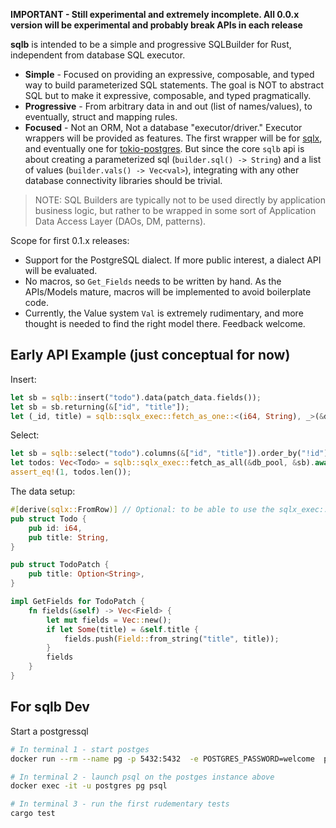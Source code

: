 
**IMPORTANT - Still experimental and extremely incomplete. All 0.0.x version will be experimental and probably break APIs in each release**

**sqlb** is intended to be a simple and progressive SQLBuilder for Rust, independent from database SQL executor.

- **Simple** - Focused on providing an expressive, composable, and typed way to build parameterized SQL statements. The goal is NOT to abstract SQL but to make it expressive, composable, and typed pragmatically.
- **Progressive** - From arbitrary data in and out (list of names/values), to eventually, struct and mapping rules. 
- **Focused** - Not an ORM, Not a database "executor/driver." Executor wrappers will be provided as features. The first wrapper will be for [sqlx](https://github.com/launchbadge/sqlx), and eventually one for [tokio-postgres](https://docs.rs/tokio-postgres/0.7.2/tokio_postgres/). But since the core `sqlb` api is about creating a parameterized sql (`builder.sql() -> String`) and a list of values (`builder.vals() -> Vec<val>`), integrating with any other database connectivity libraries should be trivial. 

> NOTE: SQL Builders are typically not to be used directly by application business logic, but rather to be wrapped in some sort of Application Data Access Layer (DAOs, DM, patterns). 

Scope for first 0.1.x releases: 

- Support for the PostgreSQL dialect. If more public interest, a dialect API will be evaluated. 
- No macros, so `Get_Fields` needs to be written by hand. As the APIs/Models mature, macros will be implemented to avoid boilerplate code.
- Currently, the Value system `Val` is extremely rudimentary, and more thought is needed to find the right model there. Feedback welcome.


## Early API Example (just conceptual for now)

Insert: 

```rust
let sb = sqlb::insert("todo").data(patch_data.fields());
let sb = sb.returning(&["id", "title"]);
let (_id, title) = sqlb::sqlx_exec::fetch_as_one::<(i64, String), _>(&db_pool, &sb).await?;
```        

Select: 

```rust
let sb = sqlb::select("todo").columns(&["id", "title"]).order_by("!id");
let todos: Vec<Todo> = sqlb::sqlx_exec::fetch_as_all(&db_pool, &sb).await?;
assert_eq!(1, todos.len());
```

The data setup: 

```rust
#[derive(sqlx::FromRow)] // Optional: to be able to use the sqlx_exec::fetch_as...
pub struct Todo {
    pub id: i64,
    pub title: String,
}

pub struct TodoPatch {
    pub title: Option<String>,
}

impl GetFields for TodoPatch {
    fn fields(&self) -> Vec<Field> {
        let mut fields = Vec::new();
        if let Some(title) = &self.title {
            fields.push(Field::from_string("title", title));
        }
        fields
    }
}
```


## For sqlb Dev

Start a postgressql

```sh
# In terminal 1 - start postges
docker run --rm --name pg -p 5432:5432  -e POSTGRES_PASSWORD=welcome  postgres:13

# In terminal 2 - launch psql on the postges instance above
docker exec -it -u postgres pg psql

# In terminal 3 - run the first rudementary tests
cargo test

```